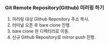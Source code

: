 ### Git Remote Repository(Github) 미러링 하기
1. 미러링 대상 Github Repository 주소 복사.
2. 터미널 오픈 후 bare clone 진행.
3. bare clone 한 디렉터리로 이동.
4. 신규 Github Repository로 mirror push 진행.